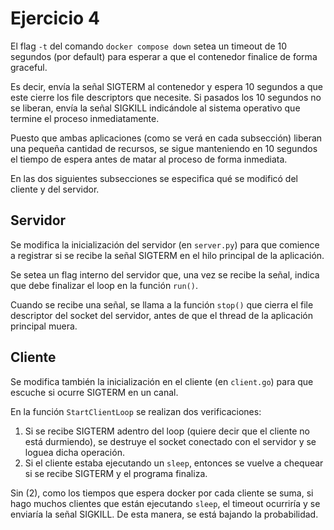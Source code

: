 # Ejercicio 4

El flag `-t` del comando `docker compose down` setea un timeout de 10 segundos (por default) para esperar a que el contenedor finalice de forma graceful.

Es decir, envía la señal SIGTERM al contenedor y espera 10 segundos a que este cierre los file descriptors que necesite. Si pasados los 10 segundos no se liberan, envía la señal SIGKILL indicándole al sistema operativo que termine el proceso inmediatamente.

Puesto que ambas aplicaciones (como se verá en cada subsección) liberan una pequeña cantidad de recursos, se sigue manteniendo en 10 segundos el tiempo de espera antes de matar al proceso de forma inmediata.

En las dos siguientes subsecciones se especifica qué se modificó del cliente y del servidor.


## Servidor
Se modifica la inicialización del servidor (en `server.py`) para que comience a registrar si se recibe la señal SIGTERM en el hilo principal de la aplicación.

Se setea un flag interno del servidor que, una vez se recibe la señal, indica que debe finalizar el loop en la función `run()`.

Cuando se recibe una señal, se llama a la función `stop()` que cierra el file descriptor del socket del servidor, antes de que el thread de la aplicación principal muera.

## Cliente
Se modifica también la inicialización en el cliente (en `client.go`) para que escuche si ocurre SIGTERM en un canal.

En la función `StartClientLoop` se realizan dos verificaciones:
1. Si se recibe SIGTERM adentro del loop (quiere decir que el cliente no está durmiendo), se destruye el socket conectado con el servidor y se loguea dicha operación.
2. Si el cliente estaba ejecutando un `sleep`, entonces se vuelve a chequear si se recibe SIGTERM y el programa finaliza.

Sin (2), como los tiempos que espera docker por cada cliente se suma, si hago muchos clientes que están ejecutando `sleep`, el timeout ocurriría y se enviaría la señal SIGKILL. De esta manera, se está bajando la probabilidad.